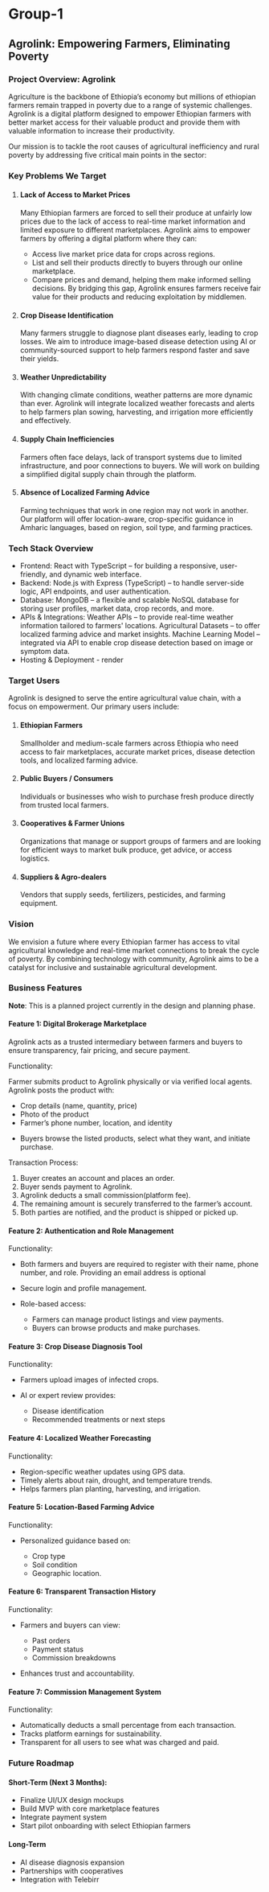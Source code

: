 # Group-1
## Agrolink: Empowering Farmers, Eliminating Poverty
### Project Overview: Agrolink
Agriculture is the backbone of Ethiopia’s economy but millions of ethiopian farmers remain trapped in poverty due to a range of systemic challenges. Agrolink is a digital platform designed to empower Ethiopian farmers with better market access for their valuable product and provide them with valuable information to increase their productivity.

Our mission is to tackle the root causes of agricultural inefficiency and rural poverty by addressing five critical main points in the sector:
### Key Problems We Target
1. #### Lack of Access to Market Prices
   Many Ethiopian farmers are forced to sell their produce at unfairly low prices due to the lack of access to real-time market information and limited exposure to             different marketplaces.
   Agrolink aims to empower farmers by offering a digital platform where they can:
     * Access live market price data for crops across regions.
     * List and sell their products directly to buyers through our online marketplace.
     * Compare prices and demand, helping them make informed selling decisions.
   By bridging this gap, Agrolink ensures farmers receive fair value for their products and reducing exploitation by middlemen.

2. #### Crop Disease Identification
   Many farmers struggle to diagnose plant diseases early, leading to crop losses. We aim to introduce image-based disease detection using AI or community-sourced support      to help farmers respond faster and save their yields.
3. #### Weather Unpredictability
   With changing climate conditions, weather patterns are more dynamic than ever. Agrolink will integrate localized weather forecasts and alerts to help farmers plan           sowing, harvesting, and irrigation more efficiently and effectively.
4. #### Supply Chain Inefficiencies
   Farmers often face delays, lack of transport systems due to limited infrastructure, and poor connections to buyers. We will work on building a simplified digital supply     chain through the platform.
5. #### Absence of Localized Farming Advice
   Farming techniques that work in one region may not work in another. Our platform will offer location-aware, crop-specific guidance in Amharic languages, based on region,    soil type, and farming practices.


### Tech Stack Overview
- Frontend:
  React with TypeScript – for building a responsive, user-friendly, and dynamic web interface.
- Backend:
  Node.js with Express (TypeScript) – to handle server-side logic, API endpoints, and user authentication.
- Database:
  MongoDB – a flexible and scalable NoSQL database for storing user profiles, market data, crop records, and more.
- APIs & Integrations:
  Weather APIs – to provide real-time weather information tailored to farmers' locations.
  Agricultural Datasets – to offer localized farming advice and market insights.
  Machine Learning Model – integrated via API to enable crop disease detection based on image or symptom data.
- Hosting & Deployment - render

### Target Users
Agrolink is designed to serve the entire agricultural value chain, with a focus on empowerment. Our primary users include:

1. #### Ethiopian Farmers
   Smallholder and medium-scale farmers across Ethiopia who need access to fair marketplaces, accurate market prices, disease detection tools, and localized farming advice.

2. #### Public Buyers / Consumers
   Individuals or businesses who wish to purchase fresh produce directly from trusted local farmers.

3. #### Cooperatives & Farmer Unions
   Organizations that manage or support groups of farmers and are looking for efficient ways to market bulk produce, get advice, or access logistics.

4. #### Suppliers & Agro-dealers
   Vendors that supply seeds, fertilizers, pesticides, and farming equipment.
  

### Vision
We envision a future where every Ethiopian farmer has access to vital agricultural knowledge and real-time market connections to break the cycle of poverty. By combining technology with community, Agrolink aims to be a catalyst for inclusive and sustainable agricultural development.

### Business Features

**Note**: This is a planned project currently in the design and planning phase.

#### Feature 1: Digital Brokerage Marketplace

Agrolink acts as a trusted intermediary between farmers and buyers to ensure transparency, fair pricing, and secure payment.

Functionality:

Farmer submits product to Agrolink physically or via verified local agents.
Agrolink posts the product with:

  - Crop details (name, quantity, price)
  - Photo of the product
  - Farmer’s phone number, location, and identity
* Buyers browse the listed products, select what they want, and initiate purchase.

Transaction Process:

1. Buyer creates an account and places an order.
2. Buyer sends payment to Agrolink.
3. Agrolink deducts a small commission(platform fee).
4. The remaining amount is securely transferred to the farmer’s account.
5. Both parties are notified, and the product is shipped or picked up.

#### Feature 2: Authentication and Role Management

Functionality:

* Both farmers and buyers are required to register with their name, phone number, and role. Providing an email address is optional
* Secure login and profile management.
* Role-based access:

  * Farmers can manage product listings and view payments.
  * Buyers can browse products and make purchases.

#### Feature 3: Crop Disease Diagnosis Tool

Functionality:

* Farmers upload images of infected crops.
* AI or expert review provides:

  * Disease identification
  * Recommended treatments or next steps

#### Feature 4: Localized Weather Forecasting

Functionality:

* Region-specific weather updates using GPS data.
* Timely alerts about rain, drought, and temperature trends.
* Helps farmers plan planting, harvesting, and irrigation.

#### Feature 5: Location-Based Farming Advice

Functionality:

* Personalized guidance based on:

  * Crop type
  * Soil condition
  * Geographic location.


#### Feature 6: Transparent Transaction History

Functionality:

* Farmers and buyers can view:

  * Past orders
  * Payment status
  * Commission breakdowns
* Enhances trust and accountability.
#### Feature 7: Commission Management System

Functionality:

* Automatically deducts a small percentage from each transaction.
* Tracks platform earnings for sustainability.
* Transparent for all users to see what was charged and paid.
   
### Future Roadmap

 #### Short-Term (Next 3 Months):
 * Finalize UI/UX design mockups
 * Build MVP with core marketplace features
 * Integrate payment system 
 * Start pilot onboarding with select Ethiopian farmers
 
 #### Long-Term 
 * AI disease diagnosis expansion
 * Partnerships with cooperatives
 * Integration with Telebirr 

 







